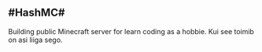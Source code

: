 #HashMC#
--------
Building public Minecraft server for learn coding as a hobbie.
Kui see toimib on asi liiga sego.